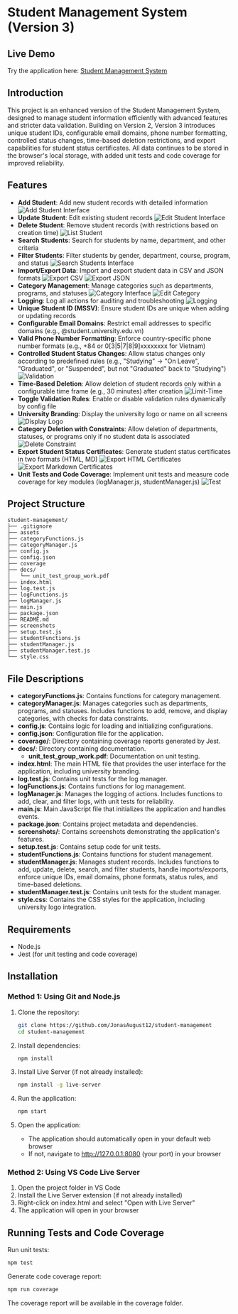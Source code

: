 # Student Management System (Version 3)

## Live Demo

Try the application here: [Student Management System](https://student-management-5q1qwrfju-minh-toans-projects.vercel.app/)

## Introduction

This project is an enhanced version of the Student Management System, designed to manage student information efficiently with advanced features and stricter data validation. Building on Version 2, Version 3 introduces unique student IDs, configurable email domains, phone number formatting, controlled status changes, time-based deletion restrictions, and export capabilities for student status certificates. All data continues to be stored in the browser's local storage, with added unit tests and code coverage for improved reliability.

## Features

- **Add Student**: Add new student records with detailed information
  ![Add Student Interface](./screenshots/add-student.jpg)
- **Update Student**: Edit existing student records
  ![Edit Student Interface](./screenshots/edit-student.jpg)
- **Delete Student**: Remove student records (with restrictions based on creation time)
  ![List Student](./screenshots/list-student.jpg)
- **Search Students**: Search for students by name, department, and other criteria
- **Filter Students**: Filter students by gender, department, course, program, and status
  ![Search Students Interface](./screenshots/search-student.jpg)
- **Import/Export Data**: Import and export student data in CSV and JSON formats
  ![Export CSV](./screenshots/export-csv.jpg)
  ![Export JSON](./screenshots/export-json.jpg)
- **Category Management**: Manage categories such as departments, programs, and statuses
  ![Category Interface](./screenshots/category.jpg)
  ![Edit Category](./screenshots/edit-category.jpg)
- **Logging**: Log all actions for auditing and troubleshooting
  ![Logging](./screenshots/log-manager.jpg)
- **Unique Student ID (MSSV)**: Ensure student IDs are unique when adding or updating records
- **Configurable Email Domains**: Restrict email addresses to specific domains (e.g., @student.university.edu.vn)
- **Valid Phone Number Formatting**: Enforce country-specific phone number formats (e.g., +84 or 0[3|5|7|8|9]xxxxxxxx for Vietnam)
- **Controlled Student Status Changes**: Allow status changes only according to predefined rules (e.g., "Studying" → "On Leave", "Graduated", or "Suspended", but not "Graduated" back to "Studying")
  ![Validation](./screenshots/validation-data.jpg)
- **Time-Based Deletion**: Allow deletion of student records only within a configurable time frame (e.g., 30 minutes) after creation
  ![Limit-Time](./screenshots/delete-time-limit.jpg)
- **Toggle Validation Rules**: Enable or disable validation rules dynamically by config file
- **University Branding**: Display the university logo or name on all screens
  ![Display Logo](./screenshots/display-logo.jpg)
- **Category Deletion with Constraints**: Allow deletion of departments, statuses, or programs only if no student data is associated
  ![Delete Constraint](./screenshots/delete-constraint.jpg)
- **Export Student Status Certificates**: Generate student status certificates in two formats (HTML, MD)
  ![Export HTML Certificates](./screenshots/html-format.jpg)
  ![Export Markdown Certificates](./screenshots/md-format.jpg)
- **Unit Tests and Code Coverage**: Implement unit tests and measure code coverage for key modules (logManager.js, studentManager.js)
  ![Test](./screenshots/unit-test-and-code-coverage.jpg)

## Project Structure

```
student-management/
├── .gitignore
├── assets
├── categoryFunctions.js
├── categoryManager.js
├── config.js
├── config.json
├── coverage
├── docs/
│   └── unit_test_group_work.pdf
├── index.html
├── log.test.js
├── logFunctions.js
├── logManager.js
├── main.js
├── package.json
├── README.md
├── screenshots
├── setup.test.js
├── studentFunctions.js
├── studentManager.js
├── studentManager.test.js
└── style.css
```

## File Descriptions

- **categoryFunctions.js**: Contains functions for category management.
- **categoryManager.js**: Manages categories such as departments, programs, and statuses. Includes functions to add, remove, and display categories, with checks for data constraints.
- **config.js**: Contains logic for loading and initializing configurations.
- **config.json**: Configuration file for the application.
- **coverage/**: Directory containing coverage reports generated by Jest.
- **docs/**: Directory containing documentation.
  - **unit_test_group_work.pdf**: Documentation on unit testing.
- **index.html**: The main HTML file that provides the user interface for the application, including university branding.
- **log.test.js**: Contains unit tests for the log manager.
- **logFunctions.js**: Contains functions for log management.
- **logManager.js**: Manages the logging of actions. Includes functions to add, clear, and filter logs, with unit tests for reliability.
- **main.js**: Main JavaScript file that initializes the application and handles events.
- **package.json**: Contains project metadata and dependencies.
- **screenshots/**: Contains screenshots demonstrating the application's features.
- **setup.test.js**: Contains setup code for unit tests.
- **studentFunctions.js**: Contains functions for student management.
- **studentManager.js**: Manages student records. Includes functions to add, update, delete, search, and filter students, handle imports/exports, enforce unique IDs, email domains, phone formats, status rules, and time-based deletions.
- **studentManager.test.js**: Contains unit tests for the student manager.
- **style.css**: Contains the CSS styles for the application, including university logo integration.

## Requirements

- Node.js
- Jest (for unit testing and code coverage)

## Installation

### Method 1: Using Git and Node.js

1. Clone the repository:

   ```bash
   git clone https://github.com/JonasAugust12/student-management
   cd student-management
   ```

2. Install dependencies:

   ```bash
   npm install
   ```

3. Install Live Server (if not already installed):

   ```bash
   npm install -g live-server
   ```

4. Run the application:

   ```bash
   npm start
   ```

5. Open the application:
   - The application should automatically open in your default web browser
   - If not, navigate to http://127.0.0.1:8080 (your port) in your browser

### Method 2: Using VS Code Live Server

1. Open the project folder in VS Code
2. Install the Live Server extension (if not already installed)
3. Right-click on index.html and select "Open with Live Server"
4. The application will open in your browser

## Running Tests and Code Coverage

Run unit tests:

```bash
npm test
```

Generate code coverage report:

```bash
npm run coverage
```

The coverage report will be available in the coverage folder.
